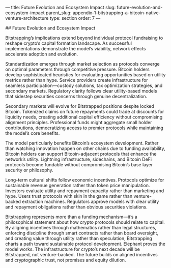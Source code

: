 — title: Future Evolution and Ecosystem Impact slug:
future-evolution-and-ecosystem-impact parent\_slug:
appendix-1-bitstrapping-a-bitcoin-native-venture-architecture type:
section order: 7 —

\## Future Evolution and Ecosystem Impact

Bitstrapping’s implications extend beyond individual protocol
fundraising to reshape crypto’s capital formation landscape. As
successful implementations demonstrate the model’s viability, network
effects accelerate adoption and evolution.

Standardization emerges through market selection as protocols converge
on optimal parameters through competitive pressure. Bitcoin holders
develop sophisticated heuristics for evaluating opportunities based on
utility metrics rather than hype. Service providers create
infrastructure for seamless participation—custody solutions, tax
optimization strategies, and secondary markets. Regulatory clarity
follows clear utility-based models that sidestep securities concerns
through genuine decentralization.

Secondary markets will evolve for Bitstrapped positions despite locked
Bitcoin. Tokenized claims on future repayments could trade at discounts
for liquidity needs, creating additional capital efficiency without
compromising alignment principles. Professional funds might aggregate
small holder contributions, democratizing access to premier protocols
while maintaining the model’s core benefits.

The model particularly benefits Bitcoin’s ecosystem development. Rather
than watching innovation happen on other chains due to funding
availability, Bitcoin holders can support Bitcoin-adjacent protocols
that enhance the network’s utility. Lightning infrastructure,
sidechains, and Bitcoin DeFi protocols become fundable without
compromising Bitcoin’s base layer security or philosophy.

Long-term cultural shifts follow economic incentives. Protocols optimize
for sustainable revenue generation rather than token price manipulation.
Investors evaluate utility and repayment capacity rather than marketing
and hype. Users trust protocols with skin in the game rather than
venture-backed extraction machines. Regulators approve models with clear
utility and repayment obligations rather than obvious securities
violations.

Bitstrapping represents more than a funding mechanism—it’s a
philosophical statement about how crypto protocols should relate to
capital. By aligning incentives through mathematics rather than legal
structures, enforcing discipline through smart contracts rather than
board oversight, and creating value through utility rather than
speculation, Bitstrapping charts a path toward sustainable protocol
development. Elephant proves the model works. The infrastructure for
crypto’s next decade will be Bitstrapped, not venture-backed. The future
builds on aligned incentives and cryptographic trust, not promises and
equity dilution.
